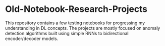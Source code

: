 # Old-Notebook-Research-Projects
This repository contains a few testing notebooks for progressing my understanding in DL concepts. The projects are mostly focused on anomaly detection algorithms built using simple RNNs to bidirectional encoder/decoder models.
